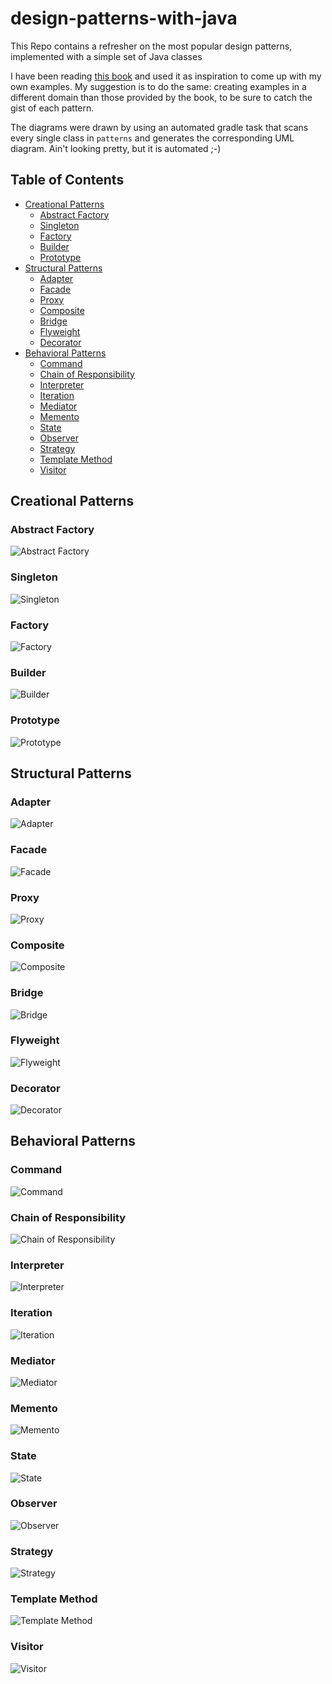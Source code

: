 # design-patterns-with-java
This Repo contains a refresher on the most popular design patterns, implemented with a simple set of Java classes

I have been reading [this book](https://www.amazon.de/-/en/Java-Design-Pattern-Essentials-Second/dp/0956575846) and used it as inspiration to come up with my own examples.
My suggestion is to do the same: creating examples in a different domain than those provided by the book, to be sure to catch the gist of each pattern.

The diagrams were drawn by using an automated gradle task that scans every single class in `patterns` and generates the corresponding UML diagram.
Ain't looking pretty, but it is automated ;-)

## Table of Contents
- [Creational Patterns](#creational-patterns)
  - [Abstract Factory](#abstract-factory)
  - [Singleton](#singleton)
  - [Factory](#factory)
  - [Builder](#builder)
  - [Prototype](#prototype)
- [Structural Patterns](#structural-patterns)
  - [Adapter](#adapter)
  - [Facade](#facade)
  - [Proxy](#proxy)
  - [Composite](#composite)
  - [Bridge](#bridge)
  - [Flyweight](#flyweight)
  - [Decorator](#decorator)
- [Behavioral Patterns](#behavioral-patterns)
  - [Command](#command)
  - [Chain of Responsibility](#chain-of-responsibility)
  - [Interpreter](#interpreter)
  - [Iteration](#iteration)
  - [Mediator](#mediator)
  - [Memento](#memento)
  - [State](#state)
  - [Observer](#observer)
  - [Strategy](#strategy)
  - [Template Method](#template-method)
  - [Visitor](#visitor)

## Creational Patterns
### Abstract Factory
![Abstract Factory](./pictures/creationals/AbstractFactory.png)

### Singleton
![Singleton](./pictures/creationals/Singleton.png)

### Factory
![Factory](./pictures/creationals/Factory.png)

### Builder
![Builder](./pictures/creationals/Builder.png)

### Prototype
![Prototype](./pictures/creationals/Prototype.png)

## Structural Patterns
### Adapter
![Adapter](./pictures/structurals/Adapter.png)

### Facade
![Facade](./pictures/structurals/Facade.png)

### Proxy
![Proxy](./pictures/structurals/Proxy.png)

### Composite
![Composite](./pictures/structurals/Composite.png)

### Bridge
![Bridge](./pictures/structurals/Bridge.png)

### Flyweight
![Flyweight](./pictures/structurals/Flyweight.png)

### Decorator
![Decorator](./pictures/structurals/Decorator.png)

## Behavioral Patterns

### Command
![Command](./pictures/behaviourals/Command.png)

### Chain of Responsibility
![Chain of Responsibility](./pictures/behaviourals/ChainOfResponsibility.png)

### Interpreter
![Interpreter](./pictures/behaviourals/Interpreter.png)

### Iteration
![Iteration](./pictures/behaviourals/Iteration.png)

### Mediator
![Mediator](./pictures/behaviourals/Mediator.png)

### Memento
![Memento](./pictures/behaviourals/Memento.png)

### State
![State](pictures/behaviourals/State.png)

### Observer
![Observer](./pictures/behaviourals/Observer.png)

### Strategy
![Strategy](./pictures/behaviourals/Strategy.png)

### Template Method
![Template Method](./pictures/behaviourals/TemplateMethod.png)

### Visitor
![Visitor](./pictures/behaviourals/Visitor.png)